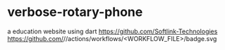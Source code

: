 # verbose-rotary-phone
a education website using dart
https://github.com/Softlink-Technologies
https://github.com/<sachin-fullstack>/<verbose-rotary-phone>/actions/workflows/<WORKFLOW_FILE>/badge.svg
